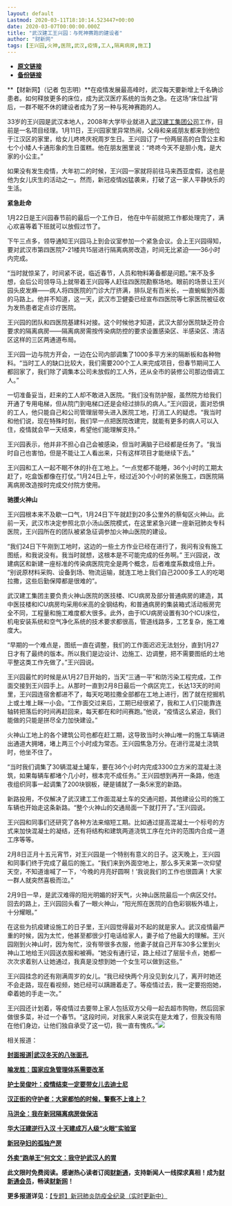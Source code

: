 ```yaml
---
layout: default
Lastmod: 2020-03-11T18:10:14.523447+00:00
date: 2020-03-07T00:00:00.000Z
title: "武汉建工王兴园：与死神赛跑的建设者"
author: "财新网"
tags: [王兴园,火神,医院,武汉,疫情,工人,隔离病房,施工]
---
```


* [**原文链接**](http://china.caixin.com/2020-03-07/101525363.html)
* [**备份链接**](http://archive.ph/so7m9)


**【财新网】（记者 包志明）**在疫情发展最高峰时，武汉每天要新增上千名确诊患者。如何释放更多的床位，成为武汉医疗系统的当务之急。在这场“床位战”背后，一群不眠不休的建设者成为了另一种与死神赛跑的人。

33岁的王兴园是武汉本地人，2008年大学毕业就进入[武汉建工集团公司](http://search.caixin.com/search/%E6%AD%A6%E6%B1%89%E5%BB%BA%E5%B7%A5%E9%9B%86%E5%9B%A2%E5%85%AC%E5%8F%B8.html)工作，目前是一名项目经理。1月11日，王兴园家里异常热闹，父母和亲戚朋友都来到他位于江汉区的家里，给女儿咚咚庆祝周岁生日。王兴园订了一份两层高的白雪公主和七个小矮人卡通形象的生日蛋糕。他在朋友圈里说：“咚咚今天不是胆小鬼，是大家的小公主。”

如果没有发生疫情，大年初二的时候，王兴园一家就将前往马来西亚度假，这也是他为女儿庆生的活动之一。然而，新冠疫情凶猛袭来，打破了这一家人平静快乐的生活。

**紧急赴命**

1月22日是王兴园春节前的最后一个工作日， 他在中午前就把工作都处理完了，满心欢喜等着下班就可以放假过节了。

下午三点多，领导通知王兴园马上到会议室参加一个紧急会议。会上王兴园得知，要对武汉市第四医院7-21楼共15层进行隔离病房改造，时间无比紧迫——36小时内完成。

“当时就惊呆了，时间紧不说，临近春节，人员和物料筹备都是问题。”来不及多想，会后公司领导马上就带着王兴园等人赶往四医院勘察场地。眼前的场景让王兴园头皮发麻——病人将四医院的门诊大厅挤满，排队足有百米长，一直蜿蜒到外面的马路上。他并不知道，这一天，武汉市卫健委已经宣布四医院等七家医院被征收为发热患者定点诊疗医院。

王兴园的团队和四医院基建科对接。这个时候他才知道，武汉大部分医院缺乏符合要求的隔离病房——隔离病房需按传染病防控的要求设置感染区、半感染区、清洁区这样的三区两通道布局。

王兴园一边与院方开会，一边在公司内部调集了1000多平方米的隔断板和各种物料。“当时工人的缺口比较大，我们需要200个工人来完成项目，但春节期间工人都回家了，我们除了调集本公司未放假的工人外，还从全市的装修公司那边借调工人。”

一切准备妥当，赶来的工人却不敢进入医院。“我们没有防护服，虽然院方给我们开通了专用电梯，但从院门到电梯口还是会经过排队的病人。”王兴园说，面对恐惧的工人，他只能自己和公司管理层带头进入医院工地，打消工人的疑虑。“我当时和他们说，现在特殊时刻，我们早一点把医院改建完，就能有更多的病人可以入住，疫情就会早一天结束，希望他们能理解支持。”

王兴园表示，他并非不担心自己会被感染，但当时满脑子已经都是任务了。“我当时自己也害怕，但是不能让工人看出来，只有这样项目才能继续下去。”

王兴园和工人一起不眠不休的扑在工地上。“一点觉都不能睡，36个小时的工期太赶了，吃盒饭都像在打仗。”1月24日上午，经过近30个小时的紧张施工，四医院隔离病房改造按时完成交付院方使用。

**驰援火神山**

王兴园根本来不及歇一口气，1月24日下午就赶到20多公里外的蔡甸区火神山。此前一天，武汉市决定参照北京小汤山医院模式，在这里紧急兴建一座新冠肺炎专科医院，王兴园所在的团队被紧急征调参加火神山医院的建设。

“我们24日下午刚到工地时，这边的一些土方作业已经在进行了，我问有没有施工图纸，和我说没有。我当时就想，这根本是不可能完成的任务啊。” 王兴园说，改建病区和新建一座标准的传染病医院完全是两个概念，后者难度系数成倍上升。 “别说原材料采购、设备到场、物流运输，就连工地上我们自己2000多工人的吃喝拉撒，这些后勤保障都是很难的”。

武汉建工集团主要负责火神山医院的医技楼、ICU病房及部分普通病房的建造，其中医技楼和ICU病房均采用6米高的全钢结构，和普通病房的集装箱式活动板房完全不同，工程量和施工难度都大很多。此外，由于ICU病房设置有30个ICU床位，机电安装系统和空气净化系统的技术要求都很高，管道线路多，工艺复杂，施工难度大。

“早期的一个难点是，图纸一直在调整，我们的工作面迟迟无法划分，直到1月27日才有了最终的版本。所以我们是边设计、边施工、边调整，把不需要图纸的土地平整这类工作先做了。”王兴园说。

王兴园最忙的时候是从1月27日开始的，当天“三通一平”和防污染工程完成，工作面交接到王兴园手上。从那时一直到2月8日最后一个病区完工，长达13天的时间里，王兴园连宿舍都进不了，每天吃喝拉撒全部都在工地上进行，困了就在挖掘机上或土堆上眯一小会。“工作面交过来后，工期已经很紧了，我和工人们只能靠连轴转把落后的时间再赶回来，每天都在和时间赛跑。”他说，“疫情这么紧迫，我们能做的只能是拼尽全力加快建设。”

火神山工地上的各个建筑公司也都在赶工期，这导致当时火神山唯一的施工车辆进出通道大拥堵，堵上两三个小时成为常态。王兴园焦急万分。在进行混凝土浇筑时，他坐不住了。

“当时我们调集了30辆混凝土罐车，要在36个小时内完成3300立方米的混凝土浇筑，如果每辆车都堵个几小时，根本完不成任务。” 王兴园想到再开一条路，他连夜组织同事一起调集了200块钢板，硬是铺就了一条5米宽的新路。

新路投用，不仅解决了武汉建工工作面混凝土车的交通问题，其他建设公司的施工车辆也开始走这条新路。“整个火神山的交通局面一下就打开了。”王兴园说。

王兴园和同事们还研究了各种方法来缩短工期。比如通过提高混凝土一个标号的方式来加快混凝土的凝结，还有将结构和建筑两道浇筑工序在允许的范围内合成一道工序等等。

2月8日正月十五元宵节，对王兴园是一个特别有意义的日子。这天晚上，王兴园和同事们终于完成了最后的施工。“我们来到外面空地上，那么多天来第一次仰望天空，不知道谁喊了一下，‘今晚的月亮好圆啊！’我说我们的工作也很圆满！大家一群人就突然喜极而泣。”

2月9日一早，是武汉难得的阳光明媚的好天气，火神山医院最后一个病区交付。回去的路上，王兴园回头看了一眼火神山，“阳光照在医院的白色彩钢板外墙上，十分耀眼。”

在这些为抗疫建设施工的日子里，王兴园觉得最对不起的就是家人。武汉疫情最严重的时候，因为太忙，他甚至都很少打电话给家人，妻子给了他最大的理解。王兴园刚到火神山时，因为匆忙，没有带很多衣服，他妻子就自己开车30多公里到火神山工地给王兴园送衣服和被褥。“她没有通行证，路上经过了层层卡点，她都一次次求着别人让她通过，我真是没想到她一个女生可以做到这些。”

王兴园挂念的还有刚满周岁的女儿。“我已经快两个月没见到女儿了，离开时她还不会走路，现在看视频，她已经可以蹒跚着走了。等疫情过去，我一定要抱抱她，牵着她的手走一次。”

王兴园还计划着，等疫情过去要带上家人包括双方父母一起去超市购物，然后回家做很多菜，补过一个春节。“这段时间，对我家人来说实在是太难了，但我没有陪在他们身边，让他们独自承受了这一切，我一直有愧疚。”[![](/images/post/d02a42d9cb3dec9320e5f550278911c7.ico)](http://china.caixin.com/2020-03-07/101525363.html)

相关报道：

[**封面报道|武汉冬天的八张面孔**](http://weekly.caixin.com/2020-03-06/101524850.html)

[**喻发胜：国家应急管理体系需要改革**](http://china.caixin.com/2020-03-08/101525483.html)

[**护士吴俊叶：疫情结束一定要带女儿去迪士尼**](http://china.caixin.com/2020-03-08/101525568.html)

[**汉正街的守护者：大家都怕的时候，警察不上谁上？**](http://china.caixin.com/2020-03-07/101525370.html)

[**马洪全：我在新冠隔离病房做保洁**](http://china.caixin.com/2020-03-08/101525535.html)

[**华大汪建逆行入汉 十天建成万人级“火眼”实验室**](http://china.caixin.com/2020-03-07/101525354.html)

[**新冠孕妇的孤独产房**](http://china.caixin.com/2020-03-08/101525580.html)

[**外卖“跑单王”何文文：我守护武汉人的胃**](http://china.caixin.com/2020-03-07/101525339.html)

**此文限时免费阅读。感谢热心读者订阅[财新通](http://mall.caixin.com/mall/web/product/product.html?id=733&originReferrer=appfree&channelSource=appfree)，支持新闻人一线探求真相！成为[财新通会员](http://mall.caixin.com/mall/web/list/list.html?type=127&originReferrer=appfree&channelSource=appfree)，畅读[财新网](https://datayi.cn/1lnZaaidYRRn)！**

**更多报道详见：**[【专题】新冠肺炎防疫全纪录（实时更新中）](http://m.app.caixin.com/m_topic_detail/1473.html)

